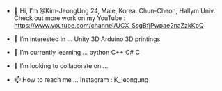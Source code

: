 - 👋 Hi, I’m @Kim-JeongUng
24, Male, Korea. Chun-Cheon, Hallym Univ.
Check out more work on my YouTube : https://www.youtube.com/channel/UCX_SsgBfjPwpae2naZzkKpQ

- 👀 I’m interested in ...
Unity 3D
Arduino
3D printings

- 🌱 I’m currently learning ...
python
C++
C#
C

- 💞️ I’m looking to collaborate on ...

- 📫 How to reach me ...
Instagram : K_jeongung

<!---
Kim-JeongUng/Kim-JeongUng is a ✨ special ✨ repository because its `README.md` (this file) appears on your GitHub profile.
You can click the Preview link to take a look at your changes.
--->
